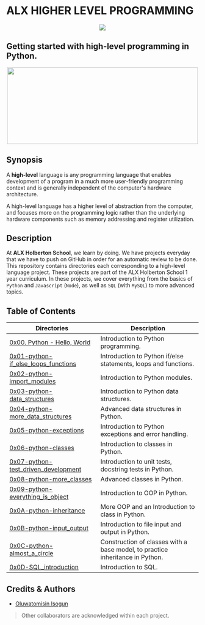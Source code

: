 # ALX HIGHER LEVEL PROGRAMMING
<p align="center">
<img src="https://camo.githubusercontent.com/a70c1748550c0ff2d4917a08610a1a89cd782edc00f91bedd4c50f4d7997b6a6/68747470733a2f2f6c68332e676f6f676c6575736572636f6e74656e742e636f6d2f667931304a4964425267675a3668346e774e546258764461615770744c6564663279593862444c437671357253636b5972636b304a31563657737a6b5537376d74304a75765245437154577341504b5254455951704d3944476a413974574d6a6f5956653d77323735" width="" height="" />
</p>

## Getting started with high-level programming in Python.
<p align="center">
<img src="https://media2.giphy.com/media/coxQHKASG60HrHtvkt/giphy.gif" width="500" height="200" />
</p>

## Synopsis
A **high-level** language is any programming language that enables development of a program in a much more user-friendly programming context and is generally independent of the computer's hardware architecture.

A high-level language has a higher level of abstraction from the computer, and focuses more on the programming logic rather than the underlying hardware components such as memory addressing and register utilization.

## Description
At **ALX Holberton School**, we learn by doing. We have projects everyday that we have to push on GitHub in order for an automatic review to be done. This repository contains directories each corresponding to a high-level language project. These projects are part of the ALX Holberton School 1 year curriculum. In these projects, we cover everything from the basics of `Python` and `Javascript` (`Node`), as well as `SQL` (with `MySQL`) to more advanced topics.

## Table of Contents
| **Directories** | **Description**|
| --- | --- |
| [0x00. Python - Hello, World](https://github.com/TosinISOGUN/alx-higher_level_programming/tree/main/0x00-python-hello_world) | 	Introduction to Python programming. |
| [0x01-python-if_else_loops_functions](https://github.com/TosinISOGUN/alx-higher_level_programming/tree/main/0x01-python-if_else_loops_functions) | Introduction to Python if/else statements, loops and functions. |
| [0x02-python-import_modules](https://github.com/TosinISOGUN/alx-higher_level_programming/tree/main/0x02-python-import_modules) | Introduction to Python modules. |
| [0x03-python-data_structures](https://github.com/TosinISOGUN/alx-higher_level_programming/tree/main/0x03-python-data_structures) | Introduction to Python data structures. |
| [0x04-python-more_data_structures](https://github.com/TosinISOGUN/alx-higher_level_programming/tree/main/0x04-python-more_data_structures) | Advanced data structures in Python. |
| [0x05-python-exceptions](https://github.com/TosinISOGUN/alx-higher_level_programming/tree/main/0x05-python-exceptions) | 	Introduction to Python exceptions and error handling. |
| [0x06-python-classes](https://github.com/TosinISOGUN/alx-higher_level_programming/tree/main/0x06-python-classes) | Introduction to classes in Python. |
| [0x07-python-test_driven_development](https://github.com/TosinISOGUN/alx-higher_level_programming/tree/main/0x07-python-test_driven_development) | Introduction to unit tests, docstring tests in Python. |
| [0x08-python-more_classes](https://github.com/TosinISOGUN/alx-higher_level_programming/tree/main/0x08-python-more_classes) | Advanced classes in Python. |
| [0x09-python-everything_is_object](https://github.com/TosinISOGUN/alx-higher_level_programming/tree/main/0x09-python-everything_is_object) | Introduction to OOP in Python. |
| [0x0A-python-inheritance](https://github.com/TosinISOGUN/alx-higher_level_programming/tree/main/0x0A-python-inheritance) | More OOP and an Introduction to class in Python. |
| [0x0B-python-input_output](https://github.com/TosinISOGUN/alx-higher_level_programming/blob/main/0x0B-python-input_output) | Introduction to file input and output in Python. |
| [0x0C-python-almost_a_circle](https://github.com/TosinISOGUN/alx-higher_level_programming/tree/main/0x0C-python-almost_a_circle) | Construction of classes with a base model, to practice inheritance in Python. |
| [0x0D-SQL_introduction](https://github.com/TosinISOGUN/alx-higher_level_programming/tree/main/0x0D-SQL_introduction) | Introduction to SQL. |



## Credits & Authors
- [Oluwatomisin Isogun](https://github.com/TosinISOGUN)
> Other collaborators are acknowledged within each project.
